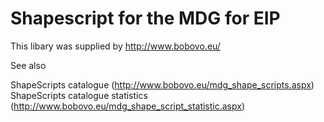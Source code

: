 # Shapescript for the MDG for EIP
This libary was supplied by http://www.bobovo.eu/

See also 

ShapeScripts catalogue (http://www.bobovo.eu/mdg_shape_scripts.aspx)
ShapeScripts catalogue statistics (http://www.bobovo.eu/mdg_shape_script_statistic.aspx)